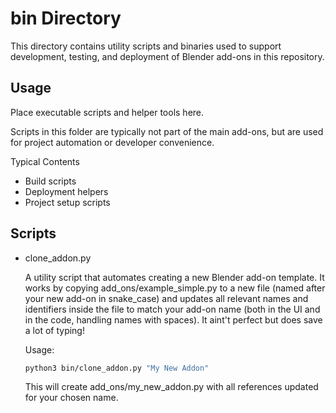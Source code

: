 # bin Directory

This directory contains utility scripts and binaries used to support development, testing, and deployment of Blender add-ons in this repository.

## Usage

Place executable scripts and helper tools here.

Scripts in this folder are typically not part of the main add-ons, but are used for project automation or developer convenience.

Typical Contents
- Build scripts
- Deployment helpers
- Project setup scripts

## Scripts

- clone_addon.py

  A utility script that automates creating a new Blender add-on template.
  It works by copying add_ons/example_simple.py to a new file (named after your new add-on in snake_case)
  and updates all relevant names and identifiers inside the file to match your add-on name
  (both in the UI and in the code, handling names with spaces).
  It aint't perfect but does save a lot of typing!
  
  Usage:

  ```bash
  python3 bin/clone_addon.py "My New Addon"
  ```
  This will create add_ons/my_new_addon.py with all references updated for your chosen name.

